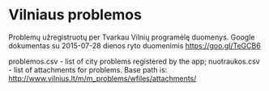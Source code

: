 # Vilniaus problemos

Problemų užregistruotų per Tvarkau Vilnių programėlę duomenys.
Google dokumentas su 2015-07-28 dienos ryto duomenimis https://goo.gl/TeGCB6

problemos.csv - list of city problems registered by the app;
nuotraukos.csv - list of attachments for problems. Base path is: http://www.vilnius.lt/m/m_problems/wfiles/attachments/
